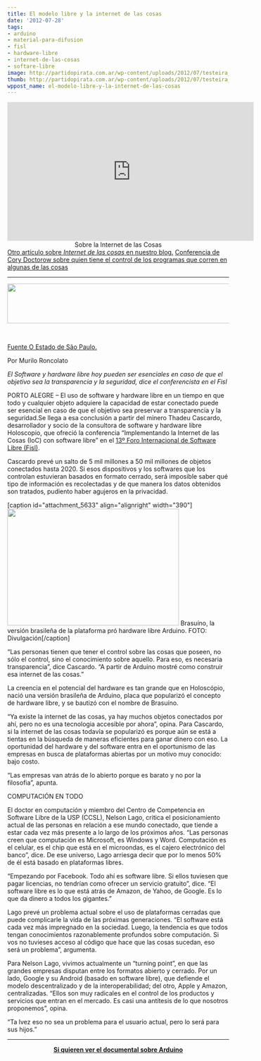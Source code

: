 ```yaml
---
title: El modelo libre y la internet de las cosas
date: '2012-07-28'
tags:
- arduino
- material-para-difusion
- fisl
- hardware-libre
- internet-de-las-cosas
- softare-libre
image: http://partidopirata.com.ar/wp-content/uploads/2012/07/testeira_fisl.jpg
thumb: http://partidopirata.com.ar/wp-content/uploads/2012/07/testeira_fisl-150x90.jpg
wppost_name: el-modelo-libre-y-la-internet-de-las-cosas
---
```


<center>
<iframe src="http://www.youtube.com/embed/542oTWpKPlE" frameborder="0" width="560" height="315"></iframe>
Sobre la Internet de las Cosas</center>
<a href="http://partidopirata.com.ar/2781/de-la-internet-de-las-cosas-y-la-realidad-del-gran-hermano-no-el-reality">Otro artículo sobre <em>Internet de las cosas</em> en nuestro blog.</a>
<a href="http://partidopirata.com.ar/2702/cory-doctorow-la-inminente-guerra-en-la-computadora-de-proposito-general">Conferencia de Cory Doctorow sobre quien tiene el control de los programas que corren en algunas de las cosas</a>

<hr />

<a href="http://partidopirata.com.ar/wp-content/uploads/2012/07/testeira_fisl.jpg"><img title="13 Fisl" src="http://partidopirata.com.ar/wp-content/uploads/2012/07/testeira_fisl.jpg" alt="" width="600" height="90" /></a>

&nbsp;

<a href="http://blogs.estadao.com.br/link/o-modelo-libre-e-a-internet-das-coisas/" target="_blank">Fuente O Estado de São Paulo.</a>

Por Murilo Roncolato

<em>El Software y hardware libre hoy pueden ser esenciales en caso de que el objetivo sea la transparencia y la seguridad, dice el conferencista en el Fisl</em>

PORTO ALEGRE – El uso de software y hardware libre en un tiempo en que todo y cualquier objeto adquiere la capacidad de estar conectado puede ser esencial en caso de que el objetivo sea preservar a transparencia y la seguridad.Se llega a esa conclusión a partir del minero Thadeu Cascardo, desarrollador y socio de la consultora de software y hardware libre Holoscopio, que ofreció la conferencia “Implementando la Internet de las Cosas (IoC) con software libre” en el <a href="http://blogs.estadao.com.br/link/tag/fisl">13º Foro Internacional de Software Libre (Fisl)</a>.

Cascardo prevé un salto de 5 mil millones a 50 mil millones de objetos conectados hasta 2020. Si esos dispositivos y los softwares que los controlan estuvieran basados en formato cerrado, será imposible saber qué tipo de información es recolectadas y de que manera los datos obtenidos son tratados, pudiento haber agujeros en la privacidad.

[caption id="attachment_5633" align="alignright" width="390"]<a href="http://partidopirata.com.ar/wp-content/uploads/2012/07/brasuino.jpg"><img title="brasuino" src="http://partidopirata.com.ar/wp-content/uploads/2012/07/brasuino.jpg" alt="" width="390" height="265" /></a> Brasuíno, la versión brasileña de la plataforma pró hardware libre Arduino. FOTO: Divulgación[/caption]

“Las personas tienen que tener el control sobre las cosas que poseen, no sólo el control, sino el conocimiento sobre aquello. Para eso, es necesaria transparencia”, dice Cascardo. “A partir de Arduino mostré como construir esa internet de las cosas.”

La creencia en el potencial del hardware es tan grande que en Holoscópio, nació una versión brasileña de Arduino, placa que popularizó el concepto de hardware libre, y se bautizó con el nombre de Brasuíno.

“Ya existe la internet de las cosas, ya hay muchos objetos conectados por ahí, pero no es una tecnologia accesible por ahora”, opina. Para Cascardo, si la internet de las cosas todavía se popularizó es porque aún se está a tientas en la búsqueda de maneras eficientes para ganar dinero con eso. La oportunidad del hardware y del software entra en el oportunismo de las empresas en busca de plataformas abiertas por un motivo muy conocido: bajo costo.

“Las empresas van atrás de lo abierto porque es barato y no por la filosofia”, apunta.

COMPUTACIÓN EN TODO

El doctor en computación y miembro del Centro de Competencia en Software Libre de la USP (CCSL), Nelson Lago, critica el posicionamiento actual de las personas en relación a ese mundo conectado, que tiende a estar cada vez más presente a lo largo de los próximos años. “Las personas creen que computación es Microsoft, es Windows y Word. Computación es el celular, es el chip que está en el microondas, es el cajero electrónico del banco”, dice. De ese universo, Lago arriesga decir que por lo menos 50% de él está basado en plataformas libres.

“Empezando por Facebook. Todo ahí es software libre. Si ellos tuviesen que pagar licencias, no tendrían como ofrecer un servicio gratuito”, dice. “El software libre es lo que está atrás de Amazon, de Yahoo, de Google. Es lo que da dinero a todos los gigantes.”

Lago prevé un problema actual sobre el uso de plataformas cerradas que puede complicarle la vida de las próximas generaciones. “El software está cada vez más impregnado en la sociedad. Luego, la tendencia es que todos tengan conocimientos razonablemente profundos sobre computación. Si vos no tuvieses acceso al código que hace que las cosas sucedan, eso será un problema”, argumenta.

Para Nelson Lago, vivimos actualmente un “turning point”, en que las grandes empresas disputan entre los formatos abierto y cerrado. Por un lado, Google y su Android (basado en software libre), que defiende el modelo descentralizado y de la interoperabilidad; del otro, Apple y Amazon, centralizadas. “Ellos son muy radicales en el control de los productos y servicios que entran en el mercado. Es casi una antítesis de lo que nosotros proponemos”, opina.

“Ta lvez eso no sea un problema para el usuario actual, pero lo será para sus hijos.”

<hr />
<p style="text-align: center;"><strong><a href="http://vimeo.com/18390711">Si quieren ver el documental sobre Arduino
</a></strong></p>
